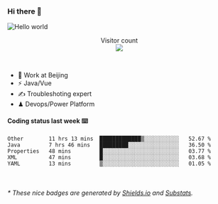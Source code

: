 ### Hi there 👋


<img src="https://raw.githubusercontent.com/sagar-viradiya/sagar-viradiya/master/resources/banner.png" alt="Hello world">
<p align="center"> 
  Visitor count<br/>
  <img src="https://profile-counter.glitch.me/youszoe/count.svg" />
</p>

<br/>


- 🍻 Work at Beijing 
- ⚡  Java/Vue
- ✍️  Troubleshoting expert
- ♟  Devops/Power Platform 


#### Coding status last week ⌨️

<!--START_SECTION:waka-->
```text
Other        11 hrs 13 mins  █████████████▒░░░░░░░░░░░   52.67 % 
Java         7 hrs 46 mins   █████████░░░░░░░░░░░░░░░░   36.50 % 
Properties   48 mins         █░░░░░░░░░░░░░░░░░░░░░░░░   03.77 % 
XML          47 mins         █░░░░░░░░░░░░░░░░░░░░░░░░   03.68 % 
YAML         13 mins         ▒░░░░░░░░░░░░░░░░░░░░░░░░   01.05 % 
```
<!--END_SECTION:waka-->

<br/>
<center><img src="http://ghchart.rshah.org/409ba5/yousazoe" alt="" /></center>


<h6>* These nice badges are generated by <a href="https://shields.io/">Shields.io</a> and <a href="https://github.com/spencerwooo/Substats">Substats</a>.</h6>

